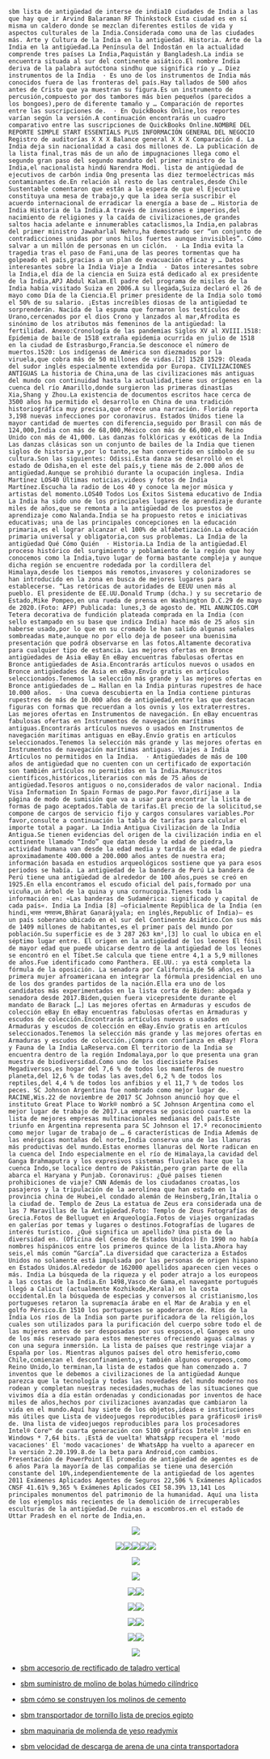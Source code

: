 
```
sbm lista de antigüedad de interse de india10 ciudades de India a las que hay que ir Arvind Balaraman RF Thinkstock Esta ciudad es en sí misma un caldero donde se mezclan diferentes estilos de vida y aspectos culturales de la India.Considerada como una de las ciudades más. Arte y Cultura de la India en la antigüedad. Historia. Arte de la India en la antigüedad.La Península del Indostán en la actualidad comprende tres países La India,Paquistán y Bangladesh.La india se encuentra situada al sur del continente asiático.El nombre India deriva de la palabra autóctona sindhu que significa río y … Diez instrumentos de la India  · Es uno de los instrumentos de India más conocidos fuera de las fronteras del país.Hay tallados de 500 años antes de Cristo que ya muestran su figura.Es un instrumento de percusión,compuesto por dos tambores más bien pequeños (parecidos a los bongoes),pero de diferente tamaño y … Comparación de reportes entre las suscripciones de.  · En QuickBooks Online,los reportes varían según la versión.A continuación encontrarás un cuadro comparativo entre las suscripciones de QuickBooks Online.NOMBRE DEL REPORTE SIMPLE START ESSENTIALS PLUS INFORMACIÓN GENERAL DEL NEGOCIO Registro de auditorías X X X Balance general X X X Comparación d. La India deja sin nacionalidad a casi dos millones de. La publicación de la lista final,tras más de un año de impugnaciones llega como el segundo gran paso del segundo mandato del primer ministro de la India,el nacionalista hindú Narendra Modi. lista de antigüedad de ejecutivos de carbón india Ong presenta las diez termoeléctricas más contaminantes de.En relación al resto de las centrales,desde Chile Sustentable comentaron que están a la espera de que el Ejecutivo constituya una mesa de trabajo,y que la idea sería suscribir el acuerdo internacional de erradicar la energía a base de … Historia de India Historia de la India.A través de invasiones e imperios,del nacimiento de religiones y la caída de civilizaciones,de grandes saltos hacia adelante e innumerables cataclismos,la India,en palabras del primer ministro Jawaharlal Nehru,ha demostrado ser “un conjunto de contradicciones unidas por unos hilos fuertes aunque invisibles”. Cómo salvar a un millón de personas en un ciclón.  · La India evita la tragedia tras el paso de Fani,una de las peores tormentas que ha golpeado el país,gracias a un plan de evacuación eficaz y … Datos interesantes sobre la India Viaje a India  · Datos interesantes sobre la India,el día de la ciencia en Suiza está dedicado al ex presidente de la India,APJ Abdul Kalam.El padre del programa de misiles de la India había visitado Suiza en 2006.A su llegada,Suiza declaró el 26 de mayo como Día de la Ciencia.El primer presidente de la India solo tomó el 50% de su salario. ¡Estas increíbles diosas de la antigüedad te sorprenderán. Nacida de la espuma que formaron los testículos de Urano,cercenados por el dios Crono y lanzados al mar,Afrodita es sinónimo de los atributos más femeninos de la antigüedad: la fertilidad. Anexo:Cronología de las pandemias Siglos XV al XVIII.1518: Epidemia de baile de 1518 extraña epidemia ocurrida en julio de 1518 en la ciudad de Estrasburgo,Francia.Se desconoce el número de muertos.1520: Los indígenas de América son diezmados por la viruela,que cobra más de 50 millones de vidas.[2] 1528 1529: Oleada del sudor inglés especialmente extendida por Europa. CIVILIZACIONES ANTIGUAS La historia de China,una de las civilizaciones más antiguas del mundo con continuidad hasta la actualidad,tiene sus orígenes en la cuenca del río Amarillo,donde surgieron las primeras dinastías Xia,Shang y Zhou.La existencia de documentos escritos hace cerca de 3500 años ha permitido el desarrollo en China de una tradición historiográfica muy precisa,que ofrece una narración. Florida reporta 3,198 nuevas infecciones por coronavirus. Estados Unidos tiene la mayor cantidad de muertes con diferencia,seguido por Brasil con más de 124,000,India con más de 68,000,México con más de 66,000,el Reino Unido con más de 41,000. Las danzas folklóricas y exóticas de la India Las danzas clásicas son un conjunto de bailes de la India que tienen siglos de historia y,por lo tanto,se han convertido en símbolo de su cultura.Son las siguientes: Odissi.Esta danza se desarrolló en el estado de Odisha,en el este del país,y tiene más de 2.000 años de antigüedad.Aunque se prohibió durante la ocupación inglesa. India Martínez LOS40 Últimas noticias,videos y fotos de India Martínez.Escucha la radio de Los 40 y conoce la mejor música y artistas del momento.LOS40 Todos Los Éxitos Sistema educativo de India La India ha sido uno de los principales lugares de aprendizaje durante miles de años,que se remonta a la antigüedad de los puestos de aprendizaje como Nalanda.India se ha propuesto retos e iniciativas educativas; una de las principales concepciones en la educación primaria,es el lograr alcanzar el 100% de alfabetización.La educación primaria universal y obligatoria,con sus problemas. La India de la antigüedad Qué Cómo Quién  · Historia.La India de la antigüedad.El proceso histórico del surgimiento y poblamiento de la región que hoy conocemos como la India,tuvo lugar de forma bastante compleja y aunque dicha región se encuentre rodedada por la cordillera del Himalaya,desde los tiempos más remotos,invasores y colonizadores se han introducido en la zona en busca de mejores lugares para establecerse. “Las retóricas de autoridades de EEUU unen más al pueblo. El presidente de EE.UU.Donald Trump (dcha.) y su secretario de Estado,Mike Pompeo,en una rueda de prensa en Washington D.C.29 de mayo de 2020.(Foto: AFP) Publicada: lunes,3 de agosto de. MIL ANUNCIOS.COM Tetera decorativa de fundición plateada comprada en la India (con sello estampado en su base que indica India) hace más de 25 años sin haberse usado,por lo que en su cromado le han salido algunas señales sombreadas mate,aunque no por ello deja de poseer una buenisima presentación que podrá observarse en las fotos.Altamente decorativa para cualquier tipo de estancia. Las mejores ofertas en Bronce antigüedades de Asia eBay En eBay encuentras fabulosas ofertas en Bronce antigüedades de Asia.Encontrarás artículos nuevos o usados en Bronce antigüedades de Asia en eBay.Envío gratis en artículos seleccionados.Tenemos la selección más grande y las mejores ofertas en Bronce antigüedades de … Hallan en la India pinturas rupestres de hace 10.000 años.  · Una cueva descubierta en la India contiene pinturas rupestres de más de 10.000 años de antigüedad,entre las que destacan figuras con formas que recuerdan a los ovnis y los extraterrestres. Las mejores ofertas en Instrumentos de navegación. En eBay encuentras fabulosas ofertas en Instrumentos de navegación marítimas antiguas.Encontrarás artículos nuevos o usados en Instrumentos de navegación marítimas antiguas en eBay.Envío gratis en artículos seleccionados.Tenemos la selección más grande y las mejores ofertas en Instrumentos de navegación marítimas antiguas. Viajes a India Artículos no permitidos en la India.  · Antigüedades de más de 100 años de antigüedad que no cuenten con un certificado de exportación son también artículos no permitidos en la India.Manuscritos científicos,históricos,literarios con más de 75 años de antigüedad.Tesoros antiguos o no,considerados de valor nacional. India Visa Information In Spain Formas de pago.Por favor,diríjase a la página de modo de sumisión que va a usar para encontrar la lista de formas de pago aceptados.Tabla de tarifas.El precio de la solicitud,se compone de cargos de servicio fijo y cargos consulares variables.Por favor,consulte a continuación la tabla de tarifas para calcular el importe total a pagar. La India Antigua Civilización de la India Antigua.Se tienen evidencias del origen de la civilización india en el continente llamado “Indo” que datan desde la edad de piedra,la actividad humana van desde la edad media y tardía de la edad de piedra aproximadamente 400.000 a 200.000 años antes de nuestra era; información basada en estudios arqueológicos sostiene que ya para esos periodos se había. La antigüedad de la bandera de Perú La bandera de Perú tiene una antigüedad de alrededor de 100 años,pues se creó en 1925.En ella encontramos el escudo oficial del país,formado por una vicuña,un árbol de la quina y una cornucopia.Tienes toda la información en: «Las banderas de Sudamérica: significado y capital de cada país«. India La India [8] ―oficialmente República de la India (en hindi,भारत गणराज्य,Bhārat Gaṇarājyala; en inglés,Republic of India)― es un país soberano ubicado en el sur del Continente Asiático.Con sus más de 1409 millones de habitantes,es el primer país del mundo por población.Su superficie es de 3 287 263 km²,[3] lo cual lo ubica en el séptimo lugar entre. El origen en la antigüedad de los leones El fósil de mayor edad que puede ubicarse dentro de la antigüedad de los leones se encontró en el Tíbet.Se calcula que tiene entre 4,1 a 5,9 millones de años.Fue identificado como Panthera. EE.UU.: ya está completa la fórmula de la oposición. La senadora por California,de 56 años,es la primera mujer afroamericana en integrar la fórmula presidencial en uno de los dos grandes partidos de la nación.Ella era uno de los candidatos más experimentados en la lista corta de Biden: abogada y senadora desde 2017.Biden,quien fuera vicepresidente durante el mandato de Barack […] Las mejores ofertas en Armaduras y escudos de colección eBay En eBay encuentras fabulosas ofertas en Armaduras y escudos de colección.Encontrarás artículos nuevos o usados en Armaduras y escudos de colección en eBay.Envío gratis en artículos seleccionados.Tenemos la selección más grande y las mejores ofertas en Armaduras y escudos de colección.¡Compra con confianza en eBay! Flora y Fauna de la India LaReserva.com El territorio de la India se encuentra dentro de la región Indomalaya,por lo que presenta una gran muestra de biodiversidad.Como uno de los diecisiete Países Megadiversos,es hogar del 7,6 % de todos los mamíferos de nuestro planeta,del 12,6 % de todas las aves,del 6,2 % de todos los reptiles,del 4,4 % de todos los anfibios y el 11,7 % de todos los peces. SC Johnson Argentina fue nombrado como mejor lugar de.  · RACINE,Wis.22 de noviembre de 2017 SC Johnson anunció hoy que el instituto Great Place to Work® nombró a SC Johnson Argentina como el mejor lugar de trabajo de 2017.La empresa se posicionó cuarto en la lista de mejores empresas multinacionales medianas del país.Este triunfo en Argentina representa para SC Johnson el 17.º reconocimiento como mejor lugar de trabajo de … 6 características de India Además de las enérgicas montañas del norte,India conserva una de las llanuras más productivas del mundo.Estas enormes llanuras del Norte radican en la cuenca del Indo especialmente en el río de Himalaya,la cavidad del Ganga Brahmaputra y los expresivos sistemas fluviales hace que la cuenca Indo,se localice dentro de Pakistán,pero gran parte de ella abarca el Haryana y Punjab. Coronavirus: ¿Qué países tienen prohibiciones de viaje? CNN Además de los ciudadanos croatas,los pasajeros y la tripulación de la aerolínea que han estado en la provincia china de Hubei,el condado alemán de Heinsberg,Irán,Italia o la ciudad de. Templo de Zeus La estatua de Zeus era considerada una de las 7 Maravillas de la Antigüedad.Foto: Templo de Zeus Fotografías de Grecia.Fotos de Belluguet en Arqueología.Fotos de viajes organizadas en galerías por temas y lugares o destinos.Fotografías de lugares de interés turístico. ¿Qué significa un apellido? Una pista de la diversidad en. (Oficina del Censo de Estados Unidos) En 1990 no había nombres hispánicos entre los primeros quince de la lista.Ahora hay seis,el más común “García”.La diversidad que caracteriza a Estados Unidos no solamente está impulsada por las personas de origen hispano en Estados Unidos.Alrededor de 162000 apellidos aparecen cien veces o más. India La búsqueda de la riqueza y el poder atrajo a los europeos a las costas de la India.En 1498,Vasco de Gama,el navegante portugués llegó a Calicut (actualmente Kozhikode,Kerala) en la costa occidental.En la búsqueda de especias y conversos al cristianismo,los portugueses retaron la supremacía árabe en el Mar de Arabia y en el golfo Pérsico.En 1510 los portugueses se apoderaron de. Ríos de la India Los ríos de la India son parte purificadora de la religión,los cuales son utilizados para la purificación del cuerpo sobre todo el de las mujeres antes de ser desposadas por sus esposos,el Ganges es uno de los más reservado para estos menesteres ofreciendo aguas calmas y con una segura inmersión. La lista de países que restringe viajar a España por los. Mientras algunos países del otro hemisferio,como Chile,comienzan el desconfinamiento,y también algunos europeos,como Reino Unido,lo terminan,la lista de estados que han comenzado a. 7 inventos que le debemos a civilizaciones de la antigüedad Aunque parezca que la tecnología y todas las novedades del mundo moderno nos rodean y completan nuestras necesidades,muchas de las situaciones que vivimos día a día están ordenadas y condicionadas por inventos de hace miles de años,hechos por civilizaciones avanzadas que cambiaron la vida en el mundo.Aquí hay siete de los objetos,ideas e instituciones más útiles que Lista de videojuegos reproducibles para gráficos® iris® de. Una lista de videojuegos reproducibles para los procesadores Intel® Core™ de cuarta generación con 5100 gráficos Intel® iris® en Windows * 7,64 bits. ¡Está de vuelta! WhatsApp recupera el 'modo vacaciones' El 'modo vacaciones' de WhatsApp ha vuelto a aparecer en la versión 2.20.199.8.de la beta para Android,con cambios. Presentación de PowerPoint El promedio de antigüedad de agentes es de 6 años Para la mayoría de las compañías se tiene una deserción constante del 10%,independientemente de la antigüedad de los agentes 2011 Exámenes Aplicados Agentes de Seguros 22,506 % Exámenes Aplicados CNSF 41.61% 9,365 % Exámenes Aplicados CEI 58.39% 13,141 Los principales monumentos del patrimonio de la humanidad. Aquí una lista de los ejemplos más recientes de la demolición de irrecuperables esculturas de la antigüedad.De ruinas a escombros.en el estado de Uttar Pradesh en el norte de India,en. 
```

<div align="center">

<a href="https://es-crusher.shibang-china.com/github&k=sbm+lista+de+antig%C3%BCedad+de+interse+de+india"><img src="https://static.shibang-china.com/es/crusher/logo.jpg"></a>

<a href="https://es-crusher.shibang-china.com/github&k=sbm+lista+de+antig%C3%BCedad+de+interse+de+india"><img src="https://static.shibang-china.com/es/crusher/index.jpg"></a><a href="https://es-crusher.shibang-china.com/material.htmlgithub&k=sbm+lista+de+antig%C3%BCedad+de+interse+de+india"><img src="https://static.shibang-china.com/es/crusher/material.jpg"></a><a href="https://es-crusher.shibang-china.com/application.htmlgithub&k=sbm+lista+de+antig%C3%BCedad+de+interse+de+india"><img src="https://static.shibang-china.com/es/crusher/application.jpg"></a><a href="https://es-crusher.shibang-china.com/aboutus.htmlgithub&k=sbm+lista+de+antig%C3%BCedad+de+interse+de+india"><img src="https://static.shibang-china.com/es/crusher/aboutus.jpg"></a><a href="https://es-crusher.shibang-china.com/contact.htmlgithub&k=sbm+lista+de+antig%C3%BCedad+de+interse+de+india"><img src="https://static.shibang-china.com/es/crusher/contact.jpg"></a>

<a href="https://es-crusher.shibang-china.com/github&k=sbm+lista+de+antig%C3%BCedad+de+interse+de+india"><img src="https://static.shibang-china.com/es/crusher/banner.jpg"></a>

<a href="https://swt.shibang-china.com/github&k=sbm+lista+de+antig%C3%BCedad+de+interse+de+india"><img src="https://static.shibang-china.com/es/crusher/text.jpg"></a>

<a href="https://swt.shibang-china.com/github&k=sbm+lista+de+antig%C3%BCedad+de+interse+de+india"><img src="https://static.shibang-china.com/es/crusher/chat.jpg"></a><a href="https://es-crusher.shibang-china.com/contact.htmlgithub&k=sbm+lista+de+antig%C3%BCedad+de+interse+de+india"><img src="https://static.shibang-china.com/es/crusher/message.jpg"></a>

<a href="https://es-crusher.shibang-china.com/products/pe.htmlgithub&k=sbm+lista+de+antig%C3%BCedad+de+interse+de+india"><img src="https://static.shibang-china.com/es/crusher/pe.jpg"></a><a href="https://es-crusher.shibang-china.com/products/pf.htmlgithub&k=sbm+lista+de+antig%C3%BCedad+de+interse+de+india"><img src="https://static.shibang-china.com/es/crusher/pf.jpg"></a>

<a href="https://es-crusher.shibang-china.com/products/hpt.htmlgithub&k=sbm+lista+de+antig%C3%BCedad+de+interse+de+india"><img src="https://static.shibang-china.com/es/crusher/hpt.jpg"></a><a href="https://es-crusher.shibang-china.com/products/vsi.htmlgithub&k=sbm+lista+de+antig%C3%BCedad+de+interse+de+india"><img src="https://static.shibang-china.com/es/crusher/vsi.jpg"></a>

<a href="https://es-crusher.shibang-china.com/products/klv.htmlgithub&k=sbm+lista+de+antig%C3%BCedad+de+interse+de+india"><img src="https://static.shibang-china.com/es/crusher/klv.jpg"></a><a href="https://es-crusher.shibang-china.com/products/portable.htmlgithub&k=sbm+lista+de+antig%C3%BCedad+de+interse+de+india"><img src="https://static.shibang-china.com/es/crusher/portable.jpg"></a>

<a href="https://swt.shibang-china.com/github&k=sbm+lista+de+antig%C3%BCedad+de+interse+de+india"><img src="https://static.shibang-china.com/es/crusher/case.jpg"></a>

</div>


* [sbm accesorio de rectificado de taladro vertical](sbm%20accesorio%20de%20rectificado%20de%20taladro%20vertical.md)

* [sbm suministro de molino de bolas húmedo cilíndrico](sbm%20suministro%20de%20molino%20de%20bolas%20h%C3%BAmedo%20cil%C3%ADndrico.md)

* [sbm cómo se construyen los molinos de cemento](sbm%20c%C3%B3mo%20se%20construyen%20los%20molinos%20de%20cemento.md)

* [sbm transportador de tornillo lista de precios egipto](sbm%20transportador%20de%20tornillo%20lista%20de%20precios%20egipto.md)

* [sbm maquinaria de molienda de yeso readymix](sbm%20maquinaria%20de%20molienda%20de%20yeso%20readymix.md)

* [sbm velocidad de descarga de arena de una cinta transportadora](sbm%20velocidad%20de%20descarga%20de%20arena%20de%20una%20cinta%20transportadora.md)